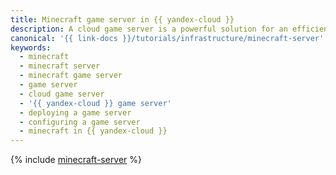 ```yaml
---
title: Minecraft game server in {{ yandex-cloud }}
description: A cloud game server is a powerful solution for an efficient Minecraft infrastructure. Follow this guide to configure and deploy your own server on {{ yandex-cloud }}.
canonical: '{{ link-docs }}/tutorials/infrastructure/minecraft-server'
keywords:
  - minecraft
  - minecraft server
  - minecraft game server
  - game server
  - cloud game server
  - '{{ yandex-cloud }} game server'
  - deploying a game server
  - configuring a game server
  - minecraft in {{ yandex-cloud }}
---
```


{% include [minecraft-server](../../_tutorials/infrastructure/minecraft-server.md) %}
